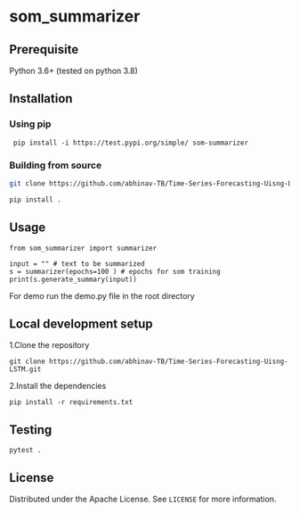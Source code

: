 # som_summarizer
## Prerequisite
Python 3.6+ (tested on python 3.8)

## Installation

### Using pip
``` pip install -i https://test.pypi.org/simple/ som-summarizer```

### Building from source


   ```sh
   git clone https://github.com/abhinav-TB/Time-Series-Forecasting-Uisng-LSTM.git
   ```
   ```sh
   pip install .
   ```

## Usage
```
from som_summarizer import summarizer

input = "" # text to be summarized
s = summarizer(epochs=100 ) # epochs for som training
print(s.generate_summary(input))
```
For  demo run the demo.py file in the root directory
## Local development setup

1.Clone the repository
```
git clone https://github.com/abhinav-TB/Time-Series-Forecasting-Uisng-LSTM.git
```
2.Install the dependencies

```
pip install -r requirements.txt
```
## Testing

```
pytest .
```
##  License

Distributed under the Apache License. See `LICENSE` for more information.

